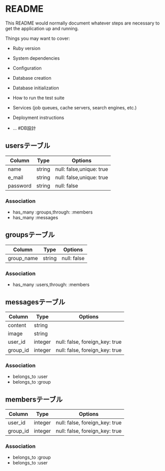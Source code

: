 # README

This README would normally document whatever steps are necessary to get the
application up and running.

Things you may want to cover:

* Ruby version

* System dependencies

* Configuration

* Database creation

* Database initialization

* How to run the test suite

* Services (job queues, cache servers, search engines, etc.)

* Deployment instructions

* ...
#DB設計

## usersテーブル

|Column|Type|Options|
|------|----|-------|
|name|string|null: false,unique: true|
|e_mail|string|null: false,unique: true|
|password|string|null: false|

### Association
- has_many :groups,through: :members
- has_many :messages

## groupsテーブル

|Column|Type|Options|
|------|----|-------|
|group_name|string|null: false|

### Association
- has_many :users,through: :members

## messagesテーブル

|Column|Type|Options|
|------|----|-------|
|content|string||
|image|string||
|user_id|integer|null: false, foreign_key: true|
|group_id|integer|null: false, foreign_key: true|

### Association
- belongs_to :user
- belongs_to :group

## membersテーブル

|Column|Type|Options|
|------|----|-------|
|user_id|integer|null: false, foreign_key: true|
|group_id|integer|null: false, foreign_key: true|

### Association
- belongs_to :group
- belongs_to :user
